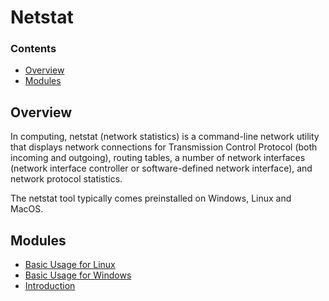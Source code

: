 # Netstat
<!--TOC_START-->
### Contents
- [Overview](#overview)
- [Modules](#modules)

<!--TOC_END-->
## Overview
In computing, netstat (network statistics) is a command-line network utility that displays network connections for Transmission Control Protocol (both incoming and outgoing), routing tables, a number of network interfaces (network interface controller or software-defined network interface), and network protocol statistics.

The netstat tool typically comes preinstalled on Windows, Linux  and MacOS.
<!--MODULES_START-->
## Modules
- [Basic Usage for Linux](./modules/basic-usage-for-linux)
- [Basic Usage for Windows](./modules/basic-usage-for-windows)
- [Introduction](./modules/introduction)
<!--MODULES_END-->
